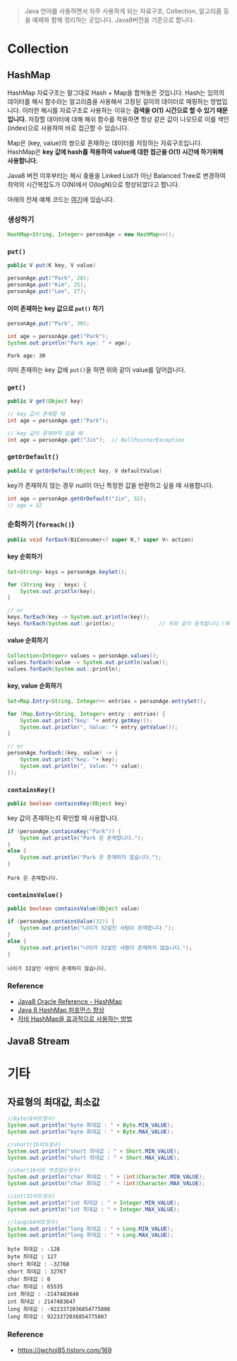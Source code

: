 > Java 언어를 사용하면서 자주 사용하게 되는 자료구조, Collection, 알고리즘 등을 예제와 함께 정리하는 곳입니다. Java8버전을 기준으로 합니다.

# Collection
## HashMap
HashMap 자료구조는 말그대로 Hash + Map을 합쳐놓은 것입니다. Hash는 임의의 데이터를 해시 함수라는 알고리즘을 사용해서 고정된 길이의 데이터로 매핑하는 방법입니다. 이러한 해시를 자료구조로 사용하는 이유는 **검색을 O(1) 시간으로 할 수 있기 때문입니다.** 저장할 데이터에 대해 해쉬 함수를 적용하면 항상 같은 값이 나오므로 이를 색인(index)으로 사용하여 바로 접근할 수 있습니다.

Map은 (key, value)의 쌍으로 존재하는 데이터를 저장하는 자료구조입니다. HashMap은 **key 값에 hash를 적용하여 value에 대한 접근을 O(1) 시간에 하기위해 사용합니다.**

Java8 버전 이후부터는 해시 충돌을 Linked List가 아닌 Balanced Tree로 변경하여 최악의 시간복잡도가 O(N)에서 O(logN)으로 향상되었다고 합니다.

아래의 전체 예제 코드는 [여기](https://github.com/CODEMCD/java-example-code/blob/master/java-simple-code/src/test/java/collection/HashMapTest.java)에 있습니다.

### 생성하기

```java
HashMap<String, Integer> personAge = new HashMap<>();
```

### `put()`

```java
public V put(K key, V value)
```

```java
personAge.put("Park", 28);
personAge.put("Kim", 25);
personAge.put("Lee", 27);
```

#### 이미 존재하는 key 값으로 `put()` 하기

```java
personAge.put("Park", 30);

int age = personAge.get("Park");
System.out.println("Park age: " + age);
```

```
Park age: 30
```

이미 존재하는 key 값에 `put()`을 하면 위와 같이 value를 덮어씁니다.

### `get()`

```java
public V get(Object key)
```

```java
// key 값이 존재할 때
int age = personAge.get("Park");

// key 값이 존재하지 않을 때
int age = personAge.get("Jin");  // NullPointerException
```

### `getOrDefault()`

```java
public V getOrDefault(Object key, V defaultValue)
```

key가 존재하지 않는 경우 null이 아닌 특정한 값을 반환하고 싶을 때 사용합니다.

```java
int age = personAge.getOrDefault("Jin", 32);
// age = 32
```

### 순회하기 (`foreach()`)

```java
public void forEach(BiConsumer<? super K,? super V> action)
```

#### key 순회하기

```java
Set<String> keys = personAge.keySet();

for (String key : keys) {
    System.out.println(key);
}

// or
keys.forEach(key -> System.out.println(key));
keys.forEach(System.out::println);              // 위와 같이 동작합니다.(메서드 래퍼런스 사용)
```

#### value 순회하기

```java
Collection<Integer> values = personAge.values();
values.forEach(value -> System.out.println(value));
values.forEach(System.out::println);
```

#### key, value 순회하기

```java
Set<Map.Entry<String, Integer>> entries = personAge.entrySet();

for (Map.Entry<String, Integer> entry : entries) {
    System.out.print("key: "+ entry.getKey());
    System.out.println(", Value: "+ entry.getValue());
}

// or
personAge.forEach((key, value) -> {
    System.out.print("key: "+ key);
    System.out.println(", Value: "+ value);
});
```

### `containsKey()`

```java
public boolean containsKey(Object key)
```

key 값이 존재하는지 확인할 때 사용합니다.

```java
if (personAge.containsKey("Park")) {
    System.out.println("Park 은 존재합니다.");
}
else {
    System.out.println("Park 은 존재하지 않습니다.");
}
```

```
Park 은 존재합니다.
```

### `containsValue()`

```java
public boolean containsValue(Object value)
```

```java
if (personAge.containsValue(32)) {
    System.out.println("나이가 32살인 사람이 존재합니다.");
}
else {
    System.out.println("나이가 32살인 사람이 존재하지 않습니다.");
}
```

```
나이가 32살인 사람이 존재하지 않습니다.
```


### Reference
- [Java8 Oracle Reference - HashMap](https://docs.oracle.com/javase/8/docs/api/java/util/HashMap.html)
- [Java 8 HashMap 퍼포먼스 향상](https://johngrib.github.io/wiki/java8-performance-improvement-for-hashmap/)
- [자바 HashMap을 효과적으로 사용하는 방법](http://tech.javacafe.io/2018/12/03/HashMap/)

## Java8 Stream


# 기타
## 자료형의 최대값, 최소값

```java
//byte(8비트정수)  
System.out.println("byte 최대값 : " + Byte.MIN_VALUE);  
System.out.println("byte 최대값 : " + Byte.MAX_VALUE);  

//short(16비트정수)  
System.out.println("short 최대값 : " + Short.MIN_VALUE);  
System.out.println("short 최대값 : " + Short.MAX_VALUE);  

//char(16비트 부호없는정수)  
System.out.println("char 최대값 : " + (int)Character.MIN_VALUE);  
System.out.println("char 최대값 : " + (int)Character.MAX_VALUE);  

//int(32비트정수)  
System.out.println("int 최대값 : " + Integer.MIN_VALUE);  
System.out.println("int 최대값 : " + Integer.MAX_VALUE);  

//long(64비트정수)  
System.out.println("long 최대값 : " + Long.MIN_VALUE);  
System.out.println("long 최대값 : " + Long.MAX_VALUE);  
```

```
byte 최대값 : -128
byte 최대값 : 127
short 최대값 : -32768
short 최대값 : 32767
char 최대값 : 0
char 최대값 : 65535
int 최대값 : -2147483648
int 최대값 : 2147483647
long 최대값 : -9223372036854775808
long 최대값 : 9223372036854775807
```

### Reference
- <https://jwchoi85.tistory.com/169>